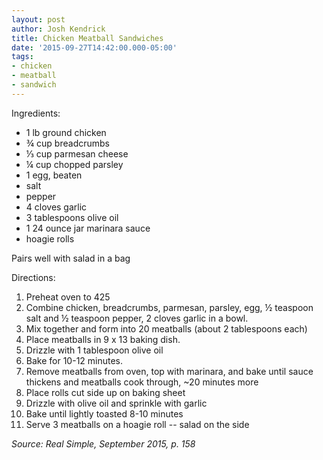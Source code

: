 ```yaml
---
layout: post
author: Josh Kendrick
title: Chicken Meatball Sandwiches
date: '2015-09-27T14:42:00.000-05:00'
tags:
- chicken
- meatball
- sandwich
---
```


Ingredients:
* 1 lb ground chicken
* ¾ cup breadcrumbs
* ⅓ cup parmesan cheese
* ¼ cup chopped parsley
* 1 egg, beaten
* salt
* pepper
* 4 cloves garlic
* 3 tablespoons olive oil
* 1 24 ounce jar marinara sauce
* hoagie rolls

Pairs well with salad in a bag

Directions:
1. Preheat oven to 425
2. Combine chicken, breadcrumbs, parmesan, parsley, egg, ½ teaspoon salt and ½ teaspoon pepper, 2 cloves garlic in a bowl.
3. Mix together and form into 20 meatballs (about 2 tablespoons each)
4. Place meatballs in 9 x 13 baking dish.
5. Drizzle with 1 tablespoon olive oil
6. Bake for 10-12 minutes.
7. Remove meatballs from oven, top with marinara, and bake until sauce thickens and meatballs cook through, ~20 minutes more
8. Place rolls cut side up on baking sheet
9. Drizzle with olive oil and sprinkle with garlic
10. Bake until lightly toasted 8-10 minutes
11. Serve 3 meatballs on a hoagie roll -- salad on the side

*Source: Real Simple, September 2015, p. 158*